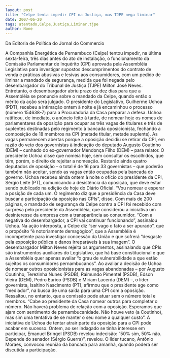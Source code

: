 ```yaml
---
layout: post
title: "Celpe tenta impedir CPI na Justiça, mas TJPE nega liminar"
date: 2007-06-20
tags: atentado,Celpe,Justiça,Liminar,tjpe
author: None
---
```

Da Editoria de Pol&iacute;tica do Jornal do Commercio

A Companhia Energ&eacute;tica de Pernambuco (Celpe) tentou impedir, na &uacute;ltima sexta-feira, tr&ecirc;s dias antes do ato de instala&ccedil;&atilde;o, o funcionamento da Comiss&atilde;o Parlamentar de Inqu&eacute;rito (CPI) aprovada pela Assembl&eacute;ia Legislativa para investigar supostos descumprimentos do contrato de venda e pr&aacute;ticas abusivas e lesivas aos consumidores, com um pedido de liminar a mandado de seguran&ccedil;a, medida que foi negada pelo desembargador do Tribunal de Justi&ccedil;a (TJPE) Milton Jos&eacute; Neves. Entretanto, o desembargador abriu prazo de dez dias para que a Assembl&eacute;ia se pronuncie sobre o mandado da Celpe, quando ent&atilde;o o m&eacute;rito da a&ccedil;&atilde;o ser&aacute; julgado. O presidente do Legislativo, Guilherme Uchoa (PDT), recebeu a intima&ccedil;&atilde;o ontem &agrave; noite e j&aacute; encaminhou o processo (n&uacute;mero 154638-7) para a Procuradoria da Casa preparar a defesa. 
Uchoa ratificou, de imediato, o an&uacute;ncio feito &agrave; tarde, de nomear hoje os nomes de parlamentares da oposi&ccedil;&atilde;o para ocupar as tr&ecirc;s vagas de titulares e tr&ecirc;s de suplentes destinadas pelo regimento &agrave; bancada oposicionista, fechando a composi&ccedil;&atilde;o de 18 membros na CPI (metade titular, metade suplente). As vagas permanecem abertas porque a oposi&ccedil;&atilde;o decidiu se retirar da CPI, em raz&atilde;o do veto dos governistas &agrave; indica&ccedil;&atilde;o do deputado Augusto Coutinho (DEM) &ndash; cunhado do ex-governador Mendon&ccedil;a Filho (DEM) &ndash; para relator. O presidente Uchoa disse que nomeia hoje, sem consultar os escolhidos, que t&ecirc;m, por&eacute;m, o direito de rejeitar a nomea&ccedil;&atilde;o. Restar&atilde;o ainda quatro deputados de oposi&ccedil;&atilde;o &ndash; o total &eacute; de 16 para 33 governistas &ndash; que poder&atilde;o tamb&eacute;m n&atilde;o aceitar, sendo as vagas ent&atilde;o ocupadas pela bancada do governo. 
Uchoa recebeu ainda ontem &agrave; noite o of&iacute;cio do presidente da CPI, S&eacute;rgio Leite (PT), comunicando a desist&ecirc;ncia da oposi&ccedil;&atilde;o, que deve estar sendo publicado na edi&ccedil;&atilde;o de hoje do Di&aacute;rio Oficial. &ldquo;Vou nomear e esperar a posi&ccedil;&atilde;o de cada um. O regimento diz que a presid&ecirc;ncia da Casa deve buscar a participa&ccedil;&atilde;o da oposi&ccedil;&atilde;o nas CPIs&rdquo;, disse. 
Com mais de 200 p&aacute;ginas, o mandado de seguran&ccedil;a da Celpe contra a CPI foi recebido com surpresa pelo presidente da Assembl&eacute;ia, que considerou a iniciativa um desinteresse da empresa com a transpar&ecirc;ncia ao consumidor. &ldquo;Com a negativa do desembargador, a CPI vai continuar funcionando&rdquo;, assinalou Uchoa. Na a&ccedil;&atilde;o interposta, a Celpe diz &ldquo;ser vago o fato a ser apurado&rdquo;, que o prop&oacute;sito &ldquo;&eacute; notoriamente demag&oacute;gico&rdquo;, que a Assembl&eacute;ia &eacute; incompetente para investigar concess&atilde;o da Uni&atilde;o e que sofrer&aacute; &ldquo;desgaste pela exposi&ccedil;&atilde;o p&uacute;blica e danos irrepar&aacute;veis &agrave; sua imagem&rdquo;. O desembargador Milton Neves rejeita os argumentos, assinalando que CPIs s&atilde;o instrumentos auxiliares do Legislativo, que h&aacute; base constitucional e que a Assembl&eacute;ia quer apenas avaliar &ldquo;o grau de vulnerabilidade a que est&atilde;o sujeitos os consumidores pernambucanos&rdquo;. 
Ao avaliar a decis&atilde;o de Uchoa de nomear outros oposicionistas para as vagas abandonadas &ndash; por Augusto Coutinho, Terezinha Nunes (PSDB), Raimundo Pimentel (PSDB), Edson Vieira (DEM), Pedro Eurico (PSDB) e Miriam Lacerda (DEM) &ndash;, o l&iacute;der governista, Isaltino Nascimento (PT), afirmou que o presidente age como &ldquo;mediador&rdquo;, na busca de uma sa&iacute;da para uma CPI com a oposi&ccedil;&atilde;o. Ressaltou, no entanto, que a comiss&atilde;o pode atuar sem o n&uacute;mero total e membros. &ldquo;Cabe ao presidente da Casa nomear outros para completar o n&uacute;mero. N&atilde;o haver&aacute; problema de rela&ccedil;&atilde;o com a oposi&ccedil;&atilde;o. Esperamos que ajam com sentimento de pernambucanidade. N&atilde;o houve veto (a Coutinho), mas sim uma tentativa de se manter o seu nome a qualquer custo&rdquo;. 
A iniciativa de Uchoa de tentar atrair parte da oposi&ccedil;&atilde;o para a CPI pode acabar em sucesso. Ontem, ao ser indagado se tinha interesse em participar, Emanuel Bringel (PSDB) revelou indecis&atilde;o: &ldquo;50% sim, 50% n&atilde;o. Depende do senador (S&eacute;rgio Guerra)&rdquo;, revelou. O l&iacute;der tucano, Ant&ocirc;nio Moraes, convocou reuni&atilde;o da bancada para amanh&atilde;, quando poder&aacute; ser discutida a participa&ccedil;&atilde;o. 

&nbsp;
 